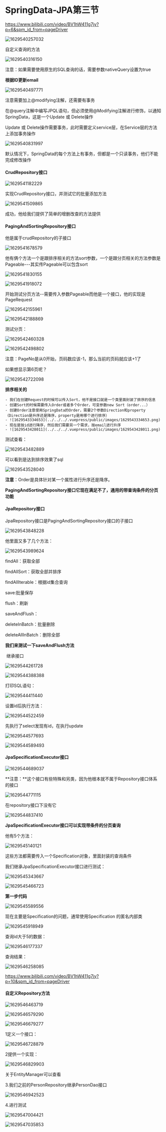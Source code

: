 # SpringData-JPA第三节

https://www.bilibili.com/video/BV1hW411g7jy?p=6&spm_id_from=pageDriver

![1629540257032](../../../.vuepress/public/images/1629540257032.png)



自定义查询的方法

![1629540316150](../../../.vuepress/public/images/1629540316150.png)



注意：如果需要使用原生的SQL查询的话，需要参数nativeQuery设置为true



**根据ID更新email**

![1629540497771](../../../.vuepress/public/images/1629540497771.png)



注意需要加上@modifying注解，还需要有事务

在@query注解中编写JPQL语句，但必须使用@Modifying注解进行修饰，以通知SpringData，这是一个Update 或 Delete操作



Update 或 Delete操作需要事务，此时需要定义service层，在Service层的方法上添加事务操作

![1629540831997](../../../.vuepress/public/images/1629540831997.png)

默认情况下，SpringData的每个方法上有事务，但都是一个只读事务，他们不能完成修改操作







#### CrudRepository接口

![1629541182229](../../../.vuepress/public/images/1629541182229.png)

实现CrudRepository接口，并测试它的批量添加方法



![1629541509865](../../../.vuepress/public/images/1629541509865.png)



成功，他给我们提供了简单的增删改查的方法提供



#### PagingAndSortingRepository接口



他是属于crudRepository的子接口

![1629541678579](../../../.vuepress/public/images/1629541678579.png)



他有俩个方法一个是跟排序相关的方法sort参数，一个是跟分页相关的方法参数是Pageable---其实传Pageable可以包含sort

![1629541830155](../../../.vuepress/public/images/1629541830155.png)





![1629541918072](../../../.vuepress/public/images/1629541918072.png)



开始测试分页方法--需要传入参数Pageable而他是一个接口，他的实现是PageRequest

![1629542155961](../../../.vuepress/public/images/1629542155961.png)

![1629542188869](../../../.vuepress/public/images/1629542188869.png)





测试分页：

![1629542460328](../../../.vuepress/public/images/1629542460328.png)



![1629542498802](../../../.vuepress/public/images/1629542498802.png)

注意：PageNo是从0开始，页码数应该-1，那么当前的页码就应该+1了



如果想显示第6页呢？

![1629542722098](../../../.vuepress/public/images/1629542722098.png)



**排序相关的**

 	- 我们在创建Request的时候可以传入Sort，他不是接口就是一个类里面封装了排序的信息
 	- 创建Sort的时候需要传入Order或者多个Order，可变参数new Sort（order...）
 	- 创建Order注意使用SpringData的Order，需要2个参数Direction和property（Direction是升序还是降序，property是用哪个进行排序）
 	- ![1629543334653](../../../.vuepress/public/images/1629543334653.png)
 	- 现在是按id进行降序，然后我们需要另一个需求，按email进行升序
 	- ![1629543428011](../../../.vuepress/public/images/1629543428011.png)



测试查看：

![1629543482889](../../../.vuepress/public/images/1629543482889.png)



可以看到是达到排序效果了sql

![1629543528040](../../../.vuepress/public/images/1629543528040.png)

​	**注意**：Order是具体针对某一个属性进行升序还是降序。

​	**PagingAndSortingRepository接口它现在满足不了，通用的带查询条件的分页功能**





#### JpaRepository接口



JpaRepository接口是PagingAndSortingRepository接口的子接口

![1629543848228](../../../.vuepress/public/images/1629543848228.png)



他里面又多了几个方法：

![1629543989624](../../../.vuepress/public/images/1629543989624.png)

findAll：获取全部

findAllSort：获取全部并排序

findAllIterable：根据id集合查询

save:批量保存

flush：刷新

saveAndFlush：

deleteInBatch：批量删除

deleteAllInBatch：删除全部



**我们来测试一下saveAndFlush方法**

​	继承接口

![1629544261728](../../../.vuepress/public/images/1629544261728.png)



 ![1629544388388](../../../.vuepress/public/images/1629544388388.png)



打印SQL语句：

![1629544411440](../../../.vuepress/public/images/1629544411440.png)



设置id后执行方法：

![1629544522459](../../../.vuepress/public/images/1629544522459.png)



先执行了select发现有id，在执行update

![1629544577693](../../../.vuepress/public/images/1629544577693.png)

![1629544589493](../../../.vuepress/public/images/1629544589493.png)





#### JpaSpecificationExecutor接口

![1629544689037](../../../.vuepress/public/images/1629544689037.png)

**注意：**这个接口有些特殊和另类，因为他根本就不属于Repository接口体系的接口

![1629544771115](../../../.vuepress/public/images/1629544771115.png)

在repository接口下没有它

![1629544837410](../../../.vuepress/public/images/1629544837410.png)



**JpaSpecificationExecutor接口可以实现带条件的分页查询**

他有5个方法：

![1629545140121](../../../.vuepress/public/images/1629545140121.png)



这些方法都需要传入一个Specification对象，里面封装的查询条件



我们继承JpaSpecificationExecutor接口进行测试：

![1629545343667](../../../.vuepress/public/images/1629545343667.png)



![1629545466723](../../../.vuepress/public/images/1629545466723.png)



**第一步代码**

![1629545589556](../../../.vuepress/public/images/1629545589556.png)

现在主要是Specification的问题，通常使用Specification 的匿名内部类

![1629545918949](../../../.vuepress/public/images/1629545918949.png)



查询id大于5的数据：

![1629546177337](../../../.vuepress/public/images/1629546177337.png)



查询结果：

![1629546258085](../../../.vuepress/public/images/1629546258085.png)

https://www.bilibili.com/video/BV1hW411g7jy?p=10&spm_id_from=pageDriver





#### 自定义Repository方法

![1629546463719](../../../.vuepress/public/images/1629546463719.png)

![1629546579290](../../../.vuepress/public/images/1629546579290.png)

![1629546679277](../../../.vuepress/public/images/1629546679277.png)



1定义一个接口：

![1629546728879](../../../.vuepress/public/images/1629546728879.png)



2提供一个实现：

![1629546829903](../../../.vuepress/public/images/1629546829903.png)

关于EntityManager可以查看

[JPA EntityManager详解]: https://www.jianshu.com/p/091360c47e6b



3.我们之前的PersonRepository继承PersonDao接口

![1629546942523](../../../.vuepress/public/images/1629546942523.png)



4.进行测试

![1629547004421](../../../.vuepress/public/images/1629547004421.png)

![1629547035853](../../../.vuepress/public/images/1629547035853.png)





































































































